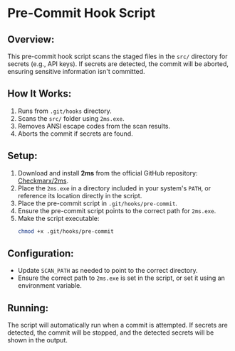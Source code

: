 # Pre-Commit Hook Script

## Overview:
This pre-commit hook script scans the staged files in the `src/` directory for secrets (e.g., API keys). If secrets are detected, the commit will be aborted, ensuring sensitive information isn't committed.

## How It Works:
1. Runs from `.git/hooks` directory.
2. Scans the `src/` folder using `2ms.exe`.
3. Removes ANSI escape codes from the scan results.
4. Aborts the commit if secrets are found.

## Setup:
1. Download and install **2ms** from the official GitHub repository: [Checkmarx/2ms](https://github.com/Checkmarx/2ms).
2. Place the `2ms.exe` in a directory included in your system's `PATH`, or reference its location directly in the script.
3. Place the pre-commit script in `.git/hooks/pre-commit`.
4. Ensure the pre-commit script points to the correct path for `2ms.exe`. 
5. Make the script executable:
    ```bash
    chmod +x .git/hooks/pre-commit
    ```

## Configuration:
- Update `SCAN_PATH` as needed to point to the correct directory.
- Ensure the correct path to `2ms.exe` is set in the script, or set it using an environment variable.

## Running:
The script will automatically run when a commit is attempted. If secrets are detected, the commit will be stopped, and the detected secrets will be shown in the output.
